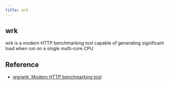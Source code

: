 ```yaml
---
title: wrk
---
```


## wrk
wrk is a modern HTTP benchmarking tool capable of generating significant load when run on a single multi-core CPU


## Reference
* [wg/wrk: Modern HTTP benchmarking tool](https://github.com/wg/wrk)
